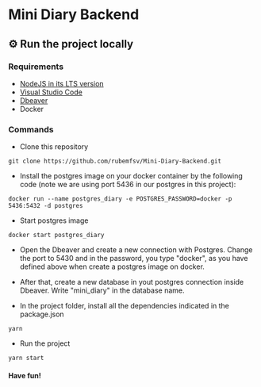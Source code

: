 # Mini Diary Backend

## :gear: Run the project locally

### Requirements
- [NodeJS in its LTS version](https://nodejs.org/en/download/)
- [Visual Studio Code](https://code.visualstudio.com/download)
- [Dbeaver](https://dbeaver.io/download/)
- Docker

### Commands

- Clone this repository

```
git clone https://github.com/rubemfsv/Mini-Diary-Backend.git
```

- Install the postgres image on your docker container by the following code (note we are using port 5436 in our postgres in this project):
```
docker run --name postgres_diary -e POSTGRES_PASSWORD=docker -p 5436:5432 -d postgres
```

- Start postgres image
```
docker start postgres_diary
```

- Open the Dbeaver and create a new connection with Postgres. Change the port to 5430 and in the password, you type "docker", as you have defined above when create a postgres image on docker.

- After that, create a new database in yout postgres connection inside Dbeaver. Write "mini_diary" in the database name. 

- In the project folder, install all the dependencies indicated in the package.json
```
yarn 
```

- Run the project
```
yarn start
```

#### Have fun!
